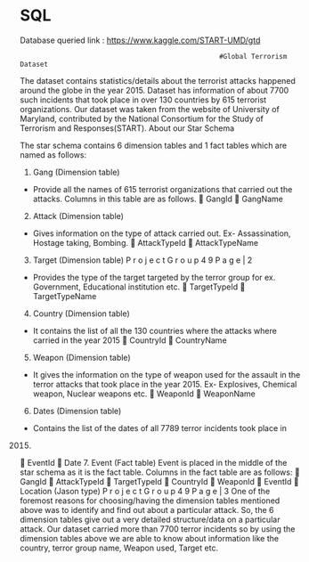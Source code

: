 # SQL

Database queried link : https://www.kaggle.com/START-UMD/gtd

                                                      #Global Terrorism Dataset
                                                      
The dataset contains statistics/details about the terrorist attacks happened
around the globe in the year 2015. Dataset has information of about 7700 such
incidents that took place in over 130 countries by 615 terrorist organizations. Our
dataset was taken from the website of University of Maryland, contributed by the
National Consortium for the Study of Terrorism and Responses(START).
About our Star Schema

The star schema contains 6 dimension tables and 1 fact tables which are named
as follows:
1. Gang (Dimension table)
- Provide all the names of 615 terrorist organizations that carried out the
attacks. Columns in this table are as follows.
 GangId
 GangName
2. Attack (Dimension table)
- Gives information on the type of attack carried out. Ex- Assassination,
Hostage taking, Bombing.
 AttackTypeId
 AttackTypeName
3. Target (Dimension table)
P r o j e c t G r o u p 4 9 P a g e | 2
- Provides the type of the target targeted by the terror group for ex.
Government, Educational institution etc.
 TargetTypeId
 TargetTypeName
4. Country (Dimension table)
- It contains the list of all the 130 countries where the attacks where
carried in the year 2015
 CountryId
 CountryName
5. Weapon (Dimension table)
- It gives the information on the type of weapon used for the assault in
the terror attacks that took place in the year 2015. Ex- Explosives,
Chemical weapon, Nuclear weapons etc.
 WeaponId
 WeaponName
6. Dates (Dimension table)
- Contains the list of the dates of all 7789 terror incidents took place in
2015.
 EventId
 Date
7. Event (Fact table)
Event is placed in the middle of the star schema as it is the fact table.
Columns in the fact table are as follows:
 GangId
 AttackTypeId
 TargetTypeId
 CountryId
 WeaponId
 EventId
 Location (Jason type)
P r o j e c t G r o u p 4 9 P a g e | 3
One of the foremost reasons for choosing/having the dimension tables mentioned
above was to identify and find out about a particular attack. So, the 6 dimension
tables give out a very detailed structure/data on a particular attack. Our dataset
carried more than 7700 terror incidents so by using the dimension tables above
we are able to know about information like the country, terror group name,
Weapon used, Target etc.
